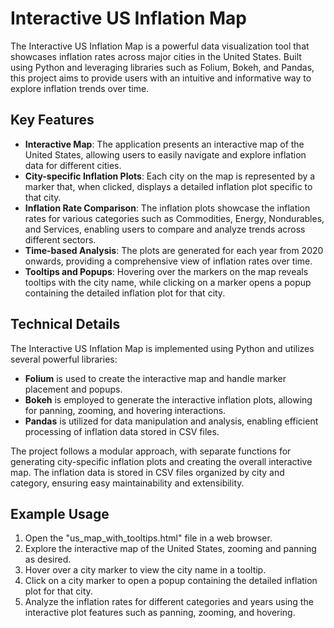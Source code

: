 # Interactive US Inflation Map

The Interactive US Inflation Map is a powerful data visualization tool that showcases inflation rates across major cities in the United States. Built using Python and leveraging libraries such as Folium, Bokeh, and Pandas, this project aims to provide users with an intuitive and informative way to explore inflation trends over time.

## Key Features

- **Interactive Map**: The application presents an interactive map of the United States, allowing users to easily navigate and explore inflation data for different cities.
- **City-specific Inflation Plots**: Each city on the map is represented by a marker that, when clicked, displays a detailed inflation plot specific to that city.
- **Inflation Rate Comparison**: The inflation plots showcase the inflation rates for various categories such as Commodities, Energy, Nondurables, and Services, enabling users to compare and analyze trends across different sectors.
- **Time-based Analysis**: The plots are generated for each year from 2020 onwards, providing a comprehensive view of inflation rates over time.
- **Tooltips and Popups**: Hovering over the markers on the map reveals tooltips with the city name, while clicking on a marker opens a popup containing the detailed inflation plot for that city.

## Technical Details

The Interactive US Inflation Map is implemented using Python and utilizes several powerful libraries:
- **Folium** is used to create the interactive map and handle marker placement and popups.
- **Bokeh** is employed to generate the interactive inflation plots, allowing for panning, zooming, and hovering interactions.
- **Pandas** is utilized for data manipulation and analysis, enabling efficient processing of inflation data stored in CSV files.

The project follows a modular approach, with separate functions for generating city-specific inflation plots and creating the overall interactive map. The inflation data is stored in CSV files organized by city and category, ensuring easy maintainability and extensibility.

## Example Usage

1. Open the "us_map_with_tooltips.html" file in a web browser.
2. Explore the interactive map of the United States, zooming and panning as desired.
3. Hover over a city marker to view the city name in a tooltip.
4. Click on a city marker to open a popup containing the detailed inflation plot for that city.
5. Analyze the inflation rates for different categories and years using the interactive plot features such as panning, zooming, and hovering.
